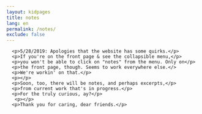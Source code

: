 ```yaml
---
layout: kidpages
title: notes
lang: en
permalink: /notes/
exclude: false
---
```

<div class="container">
 

      <p>5/28/2019: Apologies that the website has some quirks.</p>
      <p>If you're on the front page & see the collapsible menu,</p>
      <p>you won't be able to click on "notes" from the menu. Only on</p>
      <p>the front page, though. Seems to work everywhere else.</>
      <p>We're workin' on that.</p>
      <p></p>
      <p>Soon, too, there will be notes, and perhaps excerpts,</p> 
      <p>from current work that's in progress.</p>
      <p>For the truly curious, ay?</p>
       <p></p>
      <p>Thank you for caring, dear friends.</p>

         
    
</div>